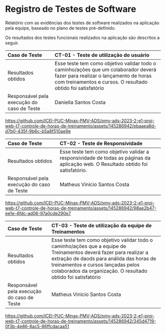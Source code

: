 # Registro de Testes de Software

Relatório com as evidências dos testes de software realizados na aplicação pela equipe, baseado no plano de testes pré-definido.

Os resultados dos testes funcionais realizados na aplicação são descritos a seguir.

|Caso de Teste    | CT-01 - Teste de utilização do usuário |
|:---|:---|
| Resultados obtidos | Esse teste tem como objetivo validar todo o caminho/ações que um colaborador deverá fazer para realizar o lançamento de horas com treinamentos e cursos. O resultado obtido foi satisfatório  |
| Responsável pela execução do caso de Teste | Daniella Santos Costa |

https://github.com/ICEI-PUC-Minas-PMV-ADS/pmv-ads-2023-2-e1-proj-web-t7-controle-de-horas-de-treinamento/assets/145286942/ebaaea8d-d7b0-435f-9b6c-b5a8f510ae9e


|Caso de Teste    | CT-02 - Teste de Responsividade |
|:---|:---|
| Resultados obtidos | Esse teste tem como objetivo validar a responsividade de todas as páginas da aplicação web. O Resultado obtido foi satisfatório.  |
| Responsável pela execução do caso de Teste | Matheus Vinício Santos Costa |

https://github.com/ICEI-PUC-Minas-PMV-ADS/pmv-ads-2023-2-e1-proj-web-t7-controle-de-horas-de-treinamento/assets/145286942/98ae2b47-ee1e-4fdc-ad06-97a0cde290e7


|Caso de Teste    | CT-03 - Teste de utilização da equipe de Treinamentos |
|:---|:---|
| Resultados obtidos | Esse teste tem como objetivo validar todo o caminho/ações que a equipe de Treinamentos deverá fazer para realizar a extração de daods para análida das horas de treinamentos e cursos lançadas pelos colaborados da organização. O resultado obtido foi satisfatório  |
| Responsável pela execução do caso de Teste | Matheus Vinício Santos Costa |

https://github.com/ICEI-PUC-Minas-PMV-ADS/pmv-ads-2023-2-e1-proj-web-t7-controle-de-horas-de-treinamento/assets/145286942/345d4719-0f3b-4e86-8ac5-86ffcdacaa51
